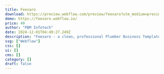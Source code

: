 ```yaml
---
title: Feexaro
download: https://preview.webflow.com/preview/feexaro?utm_medium=preview_link&utm_source=designer&utm_content=feexaro&preview=c430afa11653c32a81e13b4e7f31cb2f&workflow=preview
demo: https://feexaro.webflow.io/
price: 49
author: "PBM Infotech"
date: 2024-12-01T04:49:27.249Z
description: "Feexaro - a clean, professional Plumber Business Template perfect for plumbing services, repairs, and handyman contractors, featuring elegant layouts and easy navigation for enhanced user experience."
ssg: ["Webflow"]
css: []
ui: []
cms: []
category: []
draft: false
---
```

